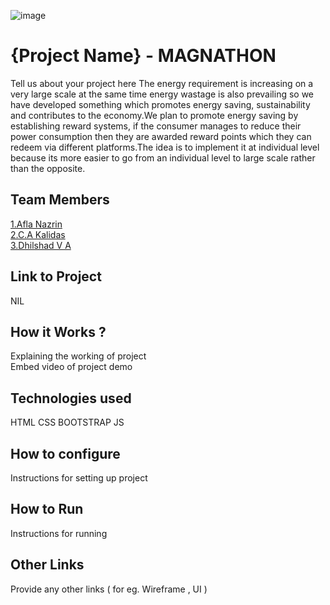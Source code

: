 ![image](./assets/banner.png)


# {Project Name} - MAGNATHON
Tell us about your project here
The energy requirement is increasing on a very large scale at the same time energy wastage is also prevailing so we have developed something which promotes energy saving, sustainability and contributes to the economy.We plan to promote energy saving by establishing reward systems, if the consumer manages to reduce their power consumption then they are awarded reward points which they can redeem via different platforms.The idea is to implement it at individual level because its more easier to go from an individual level to large scale rather than the opposite.
## Team Members
[1.Afla Nazrin](https://github.com/Aflanazrin)   
[2.C.A Kalidas](https://github.com/Kalz293)   
[3.Dhilshad V A](https://github.com/dhilshadva)   
 

## Link to Project
NIL

## How it Works ?
Explaining the working of project  
Embed video of project demo

## Technologies used
HTML
CSS
BOOTSTRAP
JS

## How to configure
Instructions for setting up project

## How to Run
Instructions for running

## Other Links
Provide any other links ( for eg. Wireframe , UI )